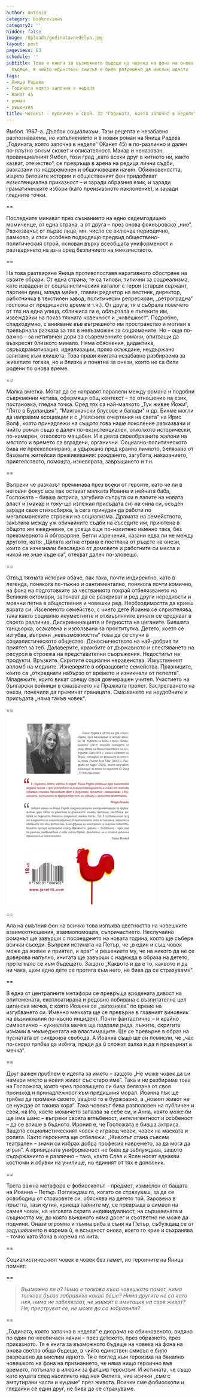```yaml
---
author: Antonia
category: bookreviews
category2: ''
hidden: false
image: /Uploads/godinatavnedelya.jpg
layout: post
pageviews: 63
schedule: ''
subtitle: Това е книга за възможното бъдеще на човека на фона на онова светло общо
  бъдеще, в чийто единствен смисъл е било разрешено да мислим идното
tags:
- Яница Радева
- Годината която започна в неделя
- Жанат 45
- роман
- рецензия
title: Човекът - публичен и свой. За "Годината, която започна в неделя" на Яница Радева
---
```


Ямбол. 1967-а. Дълбок социализъм. Тази рецепта е незабавно разпознаваема, но изпълнението й в новия роман на Яница Радева „Годината, която започна в неделя“ (Жанет 45) е по-различно и далеч по-плътно откъм сюжет и описателност. Макар и неназован, провинциалният Ямбол, този град „като всеки друг в китното ни, както казват, отечество“, се превръща в арена на редица лични съдби, разказани по надвременен и общочовешки начин. Обикновеността, изцяло битовите истории и общественият фон придобиват екзистенциална приказност – и заради образния език, и заради граматическите избори (като преизказното наклонение), и заради гледните точки. 

\==

Последните минават през съзнанието на едно седемгодишно момиченце, от една страна, а от друга – през онова фокнъровско „ние“. Разказвачът от първо лице, мн. число се включва периодично, рамково, и стои особено подходящо предвид обществено-политическия строй, основан върху всеобщата униформеност и разтварянето на аз-а сред безличието на мнозинството. 

\==

На това разтваряне Яница противопоставя наративното обостряне на своите образи. От една страна, те са типови, типични за соцреализма, като извадени от социалистическия каталог с герои (старши сержант, партиен деец, млада майка, главен редактор на вестник, директор, работничка в текстилен завод, политически репресиран, „ретроградна“ госпожа от предишното време и т.н.). От друга, тя е събрала повечето от тях на една улица, сближила ги е, обвързала е пътеките им, извеждайки на показ тяхната човечност и „човешкост“. Подробно, сладкодумно, с вникване във вътрешното им пространство и мотиви е превърнала разказа за тях в невъзможен за соцроманите. Но – още по-важно – за нетипичен дори за съвременните романи, опитващи да възкресят близкото минало. Няма обяснения, дидактика, свръхдраматизация, идеализации, пряко осъждане, неудържано залитане към клишета. Това прави книгата незабавно разбираема за живелите тогава, но и близка и понятна за онези, които не са били родени по онова време. 

\==

Малка вметка. Могат да се направят паралели между романа и подобни съвременни четива, оформящи общ контекст – по отношение на език, постановка, гледна точка. Сред тях са най-малкото „Тук живее Йожи“, "Лято в Бурландия", "Макгахански блусове и балади" и др. Бихме могли да направим асоциации и с „Неясните очертания на света“ на Ирис Волф, която принадлежи на същото това наше поколение разказвачи и чийто роман също е далеч по-екзистенциален, отколкото исторически, по-камерен, отколкото мащабен. И в двата своеобразните жалони на мястото и времето са вградени, органични. Социално-политическото бива не преекспонирано, а удържано пред крайно личното, белязано от базовите житейски преживявания: раждането, загубата, наказанието, приятелството, помощта, изневярата, завръщането и т.н.

\==

Въпреки че разказът преминава през всеки от героите, като че ли в неговия фокус все пак остават малката Йоанна и нейната баба, Госпожата – бивша актриса, загубила съпруга си в лапите на новата власт и (макар и току-що излежал присъдата си) на сина си, осъден заради своя стихосбирка, а сега принуден да работи по мегаломанските строежи на социализма. Драмата на семейството, закътана между уж обичайните съдби на съседите им, приютена в общото им ежедневие, се усеща още по-наситено именно така, без прекомерното й обговаряне. Бегли изречения, казани едва ли не между другото, като: „Цялата китна страна е постлана от ръцете на онези, които са изчезнали безследно от домовете и работните си места и никой не знае къде са“, отекват далеч по-зловещо. 

\==

Отвъд тяхната история обаче, пак така, почти индиректно, като в легенда, понякога по-тъжно и сантиментално, понякога почти комично, на фона на подготовките за честванията покрай отбелязването на Великия октомври, започват да се разкриват и ред други нередности и мрачни петна в обществения и човешки ред. Необходимостта да криеш вярата си. Изселеното семейство, с чието дете Йоанна се сприятелява, така както социално неуместните и отхвърляните винаги се сродяват в своето различие. Дискриминацията и бедността на циганите. Бившата танцьорка, осакатена и използвана за проститутка. Детето, което се изгубва, въпреки „невъзможността“ това да се случи в социалистическото общество. Доносничеството на най-добрия ти приятел за теб. Далаверите, кражбите от държавното и спестяването на ресурси в строежа на представителни съоръжения. Недостигът на продукти. Връзките. Скритите социални неравенства. Изкуственият апломб на медиите. Изневерите в образцовите семейства. Празниците, които са  „откраднати набързо от времето и изникнали от пепелта“. Младежите, които викат срещу своя довчерашен учител. Участието на български войници в смазването на Пражката пролет. Застрелването на онези, понечили да преминат границата. Смазването на неудобните и присъдата „няма такъв човек“. 

\==

![](/Uploads/godinata-koyato-zapochna-v-nedelya-31.jpg)

\==

Ала на смътния фон на всичко това изпъква цветността на човешките взаимоотношения, взаимопомощта, съпричастието. Неслучайно романът ще завърши с посрещането на новата година, която ще събере всички съседи. Въпреки истината на Петър, че „в един и същ човек може да живее и приятел, и враг“ и решението му, че на никого да не се доверява напълно, книгата ще завърши с надежда в образа на детето, протегнало се към бъдещето. Защото „Каквото и да е то, каквото и да ни чака, щом едно дете се протяга към него, не бива да се страхуваме“.

\==

В една от централните метафори се превръща вродената дивост на опитомената, експлоатирана и редовно побивана с възпитателна цел циганска мечка, с която Йоанна се „запознава“ по време на изгубването си. Именно мечката ще се превърне в главният виновник на възникналия по-късно инцидент. Почти фантастично – и крайно символично – хукналата мечка ще подпали реда, лъжите, скритите измами в чекмеджетата на властимащите. Ще се превърне в образ на пуснатата от синджира свобода. А Йоанна също ще си помисли, че „час по-скоро трябва да избяга, преди да ù сложат халка и да я превърнат в мечка“.

\==

Друг важен проблем е идеята за името – защото „Не може човек да си намери място в новия живот със старо име“. Така и не разбираме това на Госпожата, която чрез прозвището си бива белязана от своя произход и принадлежност към предишния морал. Йоанна пък ще трябва да промени своето, защото то е буржоазно, а „новият живот не се нуждае от такива хора“. Така човекът бива разполовен на публичен и свой, на Йо, което момичето запазва за себе си, и Анна, която може би ще има шанс – въпреки своята вглъбеност, интелигентност и особеност – да се впише в бъдното. Ирония е, че Госпожата е бивша актриса. Защото социалистическият човек е играещ човек, човек на маската и ролята. Както героинята ще отбележи: „Животът стана съвсем театрален – значи си избрах добра професия навремето, за да мога да играя“. А привидната униформеност не бива да заблуждава, защото съдържанието е различно – така, както Слав и Ясен носят еднакви костюми и обувки на училище, но единият от тях е доносник.

\==

Трета важна метафора е фобиоскопът – предмет, измислен от бащата на Йоанна – Петър. Поглеждаш го, когато се страхуваш, за да се освободиш от страховете си, обяснява на детето той. Заровена в пръстта, тази кутия, криеща тайните му, се превръща в символ на самия човек, на неговата скрита индивидуалност, на сърцевината и същността му, до която външното няма досег и съответно не може да подчини. Онази огромна и тъмна риба в съня на Петър, събуждащ се от задушаването в корема ù, е всъщност онова, което го крие и съхранява – точно като Йона в корема на кита. 

\==

Социалистическият човек е човек без памет, но героините на Яница помнят:

\==

> *Възможно ли е? Нима е толкова къса човешката памет, нима толкова бързо забравиха какво беше? Нима другите не са като нея, нима не забелязват, че живеят в имитация на своя живот? Не, преструват се, не може да са забравили?*

\==

„Годината, която започна в неделя“ е диорама на обикновеното, видяно по един по-необичаен начин – през детското, през образното, през приказното. Тя е книга за възможното бъдеще на човека на фона на онова светло общо бъдеще, в чийто единствен смисъл е било разрешено да мислим идното. Тя е поглед към героизма на банално човешкото на фона на признанието, че няма нищо героично във времето, потънало в илюзии за фалшив героизъм. И истината, че също като куцата след насилието над нея Филипа, ние всички „сме с ампутирани части и куцаме“ през живота. Всички сме фобиоскопи и гледайки се един друг, не бива да се страхуваме.